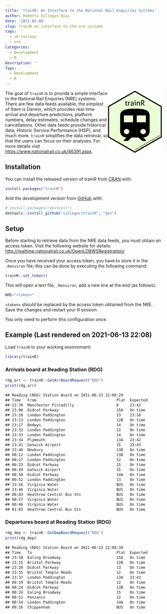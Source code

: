 ```yaml
---
title: 'trainR: An Interface to the National Rail Enquiries Systems'
author: Roberto Villegas-Diaz
date: '2021-02-08'
slug: trainR-an-interface-to-the-nre-systems
tags:
  - uk-railway
  - nre
Categories:
  - Development
  - R
Description: ''
Tags:
  - Development
  - R
---
```


<img src="https://raw.githubusercontent.com/villegar/trainR/main/inst/images/logo.png" alt="logo" align="right" height=200px/>

The goal of `trainR` is to provide a simple interface to the 
National Rail Enquiries (NRE) systems. There are few data feeds 
available, the simplest of them is Darwin, which provides real-time 
arrival and departure predictions, platform numbers, delay estimates, 
schedule changes and cancellations. Other data feeds provide historical 
data, Historic Service Performance (HSP), and much more. `trainR` 
simplifies the data retrieval, so that the users can focus on their 
analyses. For more details visit 
https://www.nationalrail.co.uk/46391.aspx.

## Installation

You can install the released version of trainR from [CRAN](https://CRAN.R-project.org) with:

``` r
install.packages("trainR")
```

And the development version from [GitHub](https://github.com/) with:

``` r
# install.packages("devtools")
devtools::install_github("villegar/trainR", "dev")
```

## Setup
Before starting to retrieve data from the NRE data feeds, you must obtain an access token. 
Visit the following website for details: http://realtime.nationalrail.co.uk/OpenLDBWSRegistration/

Once you have received your access token, you have to store it in the `.Renviron` file; this can be 
done by executing the following command:


```r
trainR::set_token()
```

This will open a text file, `.Renviron`, add a new line at the end (as follows):

```bash
NRE="<token>"
```

`<token>` should be replaced by the access token obtained from the NRE. Save the changes and restart 
your R session.

You only need to perform this configuration once.

## Example (Last rendered on 2021-06-13 22:08)

Load `trainR` to your working environment:

```r
library(trainR)
```

### Arrivals board at Reading Station (RDG)


```r
rdg_arr <- trainR::GetArrBoardRequest("RDG")
print(rdg_arr)
```

```
## Reading (RDG) Station Board on 2021-06-13 22:08:29
## Time   From                                    Plat  Expected
## 22:39  Manchester Piccadilly                   8     23:42
## 23:08  Didcot Parkway                          15A   On time
## 23:10  London Paddington                       13    23:16
## 23:13  London Paddington                       12B   On time
## 23:17  Bedwyn                                  14    On time
## 23:32  London Paddington                       12    On time
## 23:33  London Paddington                       14    On time
## 23:34  Plymouth                                13A   23:42
## 23:41  Gatwick Airport                         15    23:43
## 23:46  Newbury                                 13B   On time
## 00:12  London Paddington                       13B   On time
## 00:17  London Paddington                       12    On time
## 00:23  Didcot Parkway                          15    On time
## 00:49  Gatwick Airport                         15    On time
## 00:50  Didcot Parkway                          14A   On time
## 00:52  London Paddington                       13    On time
## 23:16  Virginia Water                          BUS   On time
## 23:46  Virginia Water                          BUS   On time
## 00:03  Heathrow Central Bus Stn                BUS   On time
## 00:17  Virginia Water                          BUS   On time
## 00:46  Virginia Water                          BUS   On time
## 01:03  Heathrow Central Bus Stn                BUS   On time
```

### Departures board at Reading Station (RDG)


```r
rdg_dep <- trainR::GetDepBoardRequest("RDG")
print(rdg_dep)
```

```
## Reading (RDG) Station Board on 2021-06-13 22:08:30
## Time   To                                      Plat  Expected
## 23:10  Ealing Broadway                         15A   On time
## 23:15  Bristol Parkway                         12B   On time
## 23:20  Didcot Parkway                          13    On time
## 23:35  Bristol Temple Meads                    12    On time
## 23:37  London Paddington                       13A   23:43
## 00:19  Bristol Temple Meads                    12    On time
## 00:24  Didcot Parkway                          13B   On time
## 00:24  Ealing Broadway                         15    On time
## 00:51  Penzance                                12    On time
## 00:54  London Paddington                       14A   On time
## 00:16  Chippenham                              BUS   On time
```
